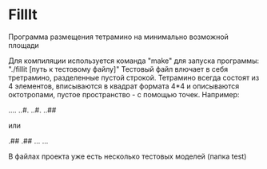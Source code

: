 # FillIt
Программа размещения тетрамино на минимально возможной площади

Для компиляции используется команда "make" для запуска программы: "./fillit [путь к тестовому файлу]"
Тестовый файл влючает в себя третрамино, разделенные пустой строкой.
Тетрамино всегда состоят из 4 элементов, вписываются в квадрат формата 4*4 и описываются октотропами, пустое пространство - с помощью точек. Например:

....
..#.
..#.
..##

или

.##
.##
...
...

В файлах проекта уже есть несколько тестовых моделей (папка test)
